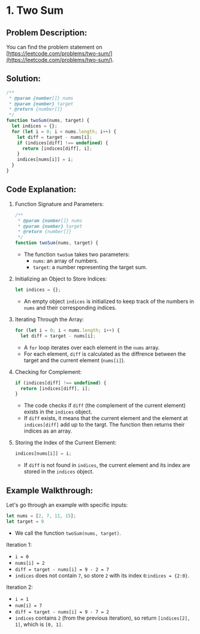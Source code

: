 # 1. Two Sum

## Problem Description:

You can find the problem statement on [https://leetcode.com/problems/two-sum/](https://leetcode.com/problems/two-sum/).

## Solution:

```js
/**
 * @param {number[]} nums
 * @param {number} target
 * @return {number[]}
 */
function twoSum(nums, target) {
  let indices = {};
  for (let i = 0; i < nums.length; i++) {
    let diff = target - nums[i];
    if (indices[diff] !== undefined) {
      return [indices[diff], i];
    }
    indices[nums[i]] = i;
  }
}
```

## Code Explanation:

1. Function Signature and Parameters:   
    ```js
    /**
     * @param {number[]} nums
     * @param {number} target
     * @return {number[]}
     */
    function twoSum(nums, target) {
    ```
    - The function `twoSum` takes two parameters:
        - `nums`: an array of numbers.
        - `target`: a number representing the target sum.   

2. Initializing an Object to Store Indices:
    ```js
    let indices = {};
    ```
    - An empty object `indices` is initialized to keep track of the numbers in `nums` and their corresponding indices.  

3. Iterating Through the Array:
    ```js
    for (let i = 0; i < nums.length; i++) {
      let diff = target - nums[i];
    ```
    - A `for` loop iterates over each element in the `nums` array.
    - For each element, `diff` is calculated as the diffrence between the target and the current element (`nums[i]`).  

4. Checking for Complement:
    ```js
    if (indices[diff] !== undefined) {
      return [indices[diff], i];
    }
    ```
    - The code checks if `diff` (the complement of the current element) exists in the `indices` object.
    - If `diff` exists, it means that the current element and the element at `indices[diff]` add up to the targt. The function then returns their indices as an array.   

5. Storing the Index of the Current Element:
    ```js
    indices[nums[i]] = i;
    ```
    - If `diff` is not found in `indices`, the current element and its index are stored in the `indices` object.


## Example Walkthrough:

Let's go through an example with specific inputs:

```js
let nums = [2, 7, 11, 15];
let target = 9
```
- We call the function `twoSum(nums, target)`.  

Iteration 1: 
- `i = 0`
- `nums[i] = 2`
- `diff = target - nums[i] = 9 - 2 = 7`
- `indices` does not contain `7`, so store `2` with its index `0`:`indices = {2:0}`.  

Iteration 2:
- `i = 1`
- `num[i] = 7`
- `diff = target - nums[i] = 9 - 7 = 2`
- `indices` contains `2` (from the previous iteration), so return `[indices[2], 1]`, which is `[0, 1]`.